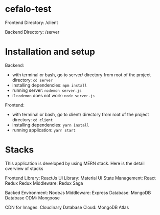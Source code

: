 # cefalo-test

Frontend Directory: /client

Backend Directory: /server

# Installation and setup

Backend:

  - with terminal or bash, go to server/ directory from root of the project directory: `cd server`
  - installing dependencies: `npm install`
  - running server: `nodemon server.js` 
  - if `nodemon` does not work: `node server.js`

Frontend: 

  - with terminal or bash, go to client/ directory from root of the project directory: `cd client`
  - installing dependencies: `yarn install`
  - running application: `yarn start`

# Stacks

This application is developed by using MERN stack. Here is the detail overview of stacks

Frontend Library: ReactJs
UI Library: Material UI
State Management: React Redux
Redux Middleware: Redux Saga

Backed Environment: NodeJs
Middleware: Express
Database: MongoDB
Database ODM: Mongoose

CDN for Images: Cloudinary
Database Cloud: MongoDB Atlas


